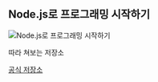 ## Node.js로 프로그래밍 시작하기

![Node.js로 프로그래밍 시작하기](http://image.yes24.com/goods/86429845/800x0)

따라 쳐보는 저장소

[공식 저장소](https://github.com/JonathanWexler/get-programming-with-nodejs)
